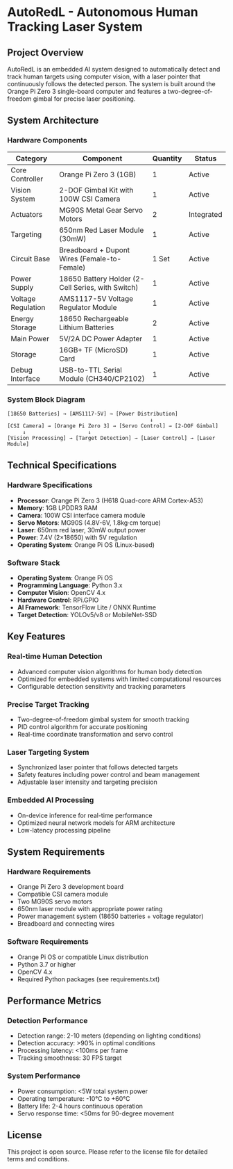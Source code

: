 # AutoRedL - Autonomous Human Tracking Laser System

## Project Overview

AutoRedL is an embedded AI system designed to automatically detect and track human targets using computer vision, with a laser pointer that continuously follows the detected person. The system is built around the Orange Pi Zero 3 single-board computer and features a two-degree-of-freedom gimbal for precise laser positioning.

## System Architecture

### Hardware Components

| Category | Component | Quantity | Status |
|----------|-----------|----------|--------|
| Core Controller | Orange Pi Zero 3 (1GB) | 1 | Active |
| Vision System | 2-DOF Gimbal Kit with 100W CSI Camera | 1 | Active |
| Actuators | MG90S Metal Gear Servo Motors | 2 | Integrated |
| Targeting | 650nm Red Laser Module (30mW) | 1 | Active |
| Circuit Base | Breadboard + Dupont Wires (Female-to-Female) | 1 Set | Active |
| Power Supply | 18650 Battery Holder (2-Cell Series, with Switch) | 1 | Active |
| Voltage Regulation | AMS1117-5V Voltage Regulator Module | 1 | Active |
| Energy Storage | 18650 Rechargeable Lithium Batteries | 2 | Active |
| Main Power | 5V/2A DC Power Adapter | 1 | Active |
| Storage | 16GB+ TF (MicroSD) Card | 1 | Active |
| Debug Interface | USB-to-TTL Serial Module (CH340/CP2102) | 1 | Active |

### System Block Diagram

```
[18650 Batteries] → [AMS1117-5V] → [Power Distribution]
                                              ↓
[CSI Camera] → [Orange Pi Zero 3] → [Servo Control] → [2-DOF Gimbal]
     ↓                    ↓
[Vision Processing] → [Target Detection] → [Laser Control] → [Laser Module]
```

## Technical Specifications

### Hardware Specifications
- **Processor**: Orange Pi Zero 3 (H618 Quad-core ARM Cortex-A53)
- **Memory**: 1GB LPDDR3 RAM
- **Camera**: 100W CSI interface camera module
- **Servo Motors**: MG90S (4.8V-6V, 1.8kg·cm torque)
- **Laser**: 650nm red laser, 30mW output power
- **Power**: 7.4V (2×18650) with 5V regulation
- **Operating System**: Orange Pi OS (Linux-based)

### Software Stack
- **Operating System**: Orange Pi OS
- **Programming Language**: Python 3.x
- **Computer Vision**: OpenCV 4.x
- **Hardware Control**: RPi.GPIO
- **AI Framework**: TensorFlow Lite / ONNX Runtime
- **Target Detection**: YOLOv5/v8 or MobileNet-SSD

## Key Features

### Real-time Human Detection
- Advanced computer vision algorithms for human body detection
- Optimized for embedded systems with limited computational resources
- Configurable detection sensitivity and tracking parameters

### Precise Target Tracking
- Two-degree-of-freedom gimbal system for smooth tracking
- PID control algorithm for accurate positioning
- Real-time coordinate transformation and servo control

### Laser Targeting System
- Synchronized laser pointer that follows detected targets
- Safety features including power control and beam management
- Adjustable laser intensity and targeting precision

### Embedded AI Processing
- On-device inference for real-time performance
- Optimized neural network models for ARM architecture
- Low-latency processing pipeline

## System Requirements

### Hardware Requirements
- Orange Pi Zero 3 development board
- Compatible CSI camera module
- Two MG90S servo motors
- 650nm laser module with appropriate power rating
- Power management system (18650 batteries + voltage regulator)
- Breadboard and connecting wires

### Software Requirements
- Orange Pi OS or compatible Linux distribution
- Python 3.7 or higher
- OpenCV 4.x
- Required Python packages (see requirements.txt)

## Performance Metrics

### Detection Performance
- Detection range: 2-10 meters (depending on lighting conditions)
- Detection accuracy: >90% in optimal conditions
- Processing latency: <100ms per frame
- Tracking smoothness: 30 FPS target

### System Performance
- Power consumption: <5W total system power
- Operating temperature: -10°C to +60°C
- Battery life: 2-4 hours continuous operation
- Servo response time: <50ms for 90-degree movement

## License

This project is open source. Please refer to the license file for detailed terms and conditions.
